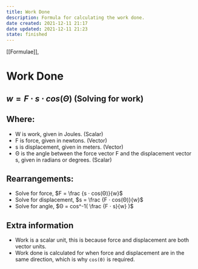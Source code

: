 ```yaml
---
title: Work Done
description: Formula for calculating the work done.
date created: 2021-12-11 21:17
date updated: 2021-12-11 21:23
state: finished
---
```


[[Formulae]],

# Work Done

## $w = F ⋅ s ⋅ cos(Θ)$  (Solving for work)

## Where:

- W is work, given in Joules. (Scalar)
- F is force, given in newtons. (Vector)
- s is displacement, given in meters. (Vector)
- Θ is the angle between the force vector F and the displacement vector s, given in radians or degrees. (Scalar)

## Rearrangements:

- Solve for force, $F = \frac {s ⋅ cos(Θ)}{w}$
- Solve for displacement, $s = \frac {F ⋅ cos(Θ)}{w}$
- Solve for angle, $Θ = cos^-1( \frac {F ⋅ s}{w} )$

## Extra information

- Work is a scalar unit, this is because force and displacement are both vector units. 
- Work done is calculated for when force and displacement are in the same direction, which is why `cos(Θ)` is required.
